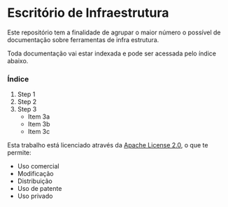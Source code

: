# Escritório de Infraestrutura

Este repositório tem a finalidade de agrupar o maior número o possível de documentação sobre ferramentas de infra estrutura. 

Toda documentação vai estar indexada e pode ser acessada pelo índice abaixo.

### Índice



1. Step 1
2. Step 2
3. Step 3
   * Item 3a
   * Item 3b
   * Item 3c

Esta trabalho está licenciado através da [Apache License 2.0](https://github.com/rodrigoreis/infrastructure-office/blob/main/LICENSE), o que te permite:

- Uso comercial
- Modificação
- Distribuição
- Uso de patente
- Uso privado




<!--stackedit_data:
eyJoaXN0b3J5IjpbLTIxMTM4NTI0ODAsLTM5NjY1NzE4NV19
-->